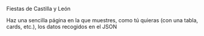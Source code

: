 Fiestas de Castilla y León

Haz una sencilla página en la que muestres, como tú quieras (con una tabla, cards, etc.), los datos recogidos en el JSON
